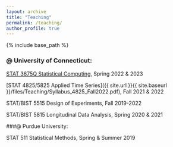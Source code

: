 ```yaml
---
layout: archive
title: "Teaching"
permalink: /teaching/
author_profile: true
---
```


{% include base_path %}

### @ University of Connecticut:

[STAT 3675Q Statistical Computing](https://catalog.uconn.edu/course-search/course/STAT/3675Q), Spring 2022 & 2023

[STAT 4825/5825 Applied Time Series]({{ site.url }}{{ site.baseurl }}/files/Teaching/Syllabus_4825_Fall2022.pdf), Fall 2021 & 2022

STAT/BIST 5515 Design of Experiments, Fall 2019-2022

STAT/BIST 5815 Longitudinal Data Analysis, Spring 2020 & 2021

###@ Purdue University:

STAT 511 Statistical Methods, Spring & Summer 2019
